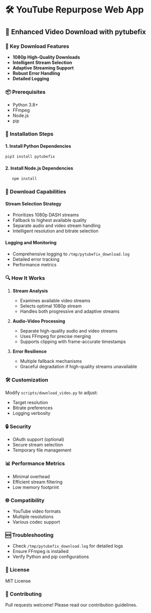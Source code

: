 # 🛠️ YouTube Repurpose Web App

## 🚀 Enhanced Video Download with pytubefix

### 🎥 Key Download Features
- **1080p High-Quality Downloads**
- **Intelligent Stream Selection**
- **Adaptive Streaming Support**
- **Robust Error Handling**
- **Detailed Logging**

### 📦 Prerequisites
- Python 3.8+
- FFmpeg
- Node.js
- pip

### 🔧 Installation Steps

#### 1. Install Python Dependencies
```bash
pip3 install pytubefix
```

#### 2. Install Node.js Dependencies
```bash
   npm install
   ```

### 🌟 Download Capabilities

#### Stream Selection Strategy
- Prioritizes 1080p DASH streams
- Fallback to highest available quality
- Separate audio and video stream handling
- Intelligent resolution and bitrate selection

#### Logging and Monitoring
- Comprehensive logging to `/tmp/pytubefix_download.log`
- Detailed error tracking
- Performance metrics

### 🔍 How It Works

1. **Stream Analysis**
   - Examines available video streams
   - Selects optimal 1080p stream
   - Handles both progressive and adaptive streams

2. **Audio-Video Processing**
   - Separate high-quality audio and video streams
   - Uses FFmpeg for precise merging
   - Supports clipping with frame-accurate timestamps

3. **Error Resilience**
   - Multiple fallback mechanisms
   - Graceful degradation if high-quality streams unavailable

### 🛠️ Customization

Modify `scripts/download_video.py` to adjust:
- Target resolution
- Bitrate preferences
- Logging verbosity

### 🔒 Security
- OAuth support (optional)
- Secure stream selection
- Temporary file management

### 📊 Performance Metrics
- Minimal overhead
- Efficient stream filtering
- Low memory footprint

### 🌐 Compatibility
- YouTube video formats
- Multiple resolutions
- Various codec support

### 🆘 Troubleshooting
- Check `/tmp/pytubefix_download.log` for detailed logs
- Ensure FFmpeg is installed
- Verify Python and pip configurations

### 📝 License
MIT License

### 🤝 Contributing
Pull requests welcome! Please read our contribution guidelines.
